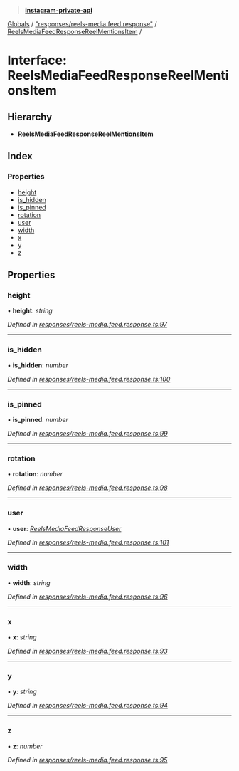 > **[instagram-private-api](../README.md)**

[Globals](../README.md) / ["responses/reels-media.feed.response"](../modules/_responses_reels_media_feed_response_.md) / [ReelsMediaFeedResponseReelMentionsItem](_responses_reels_media_feed_response_.reelsmediafeedresponsereelmentionsitem.md) /

# Interface: ReelsMediaFeedResponseReelMentionsItem

## Hierarchy

* **ReelsMediaFeedResponseReelMentionsItem**

## Index

### Properties

* [height](_responses_reels_media_feed_response_.reelsmediafeedresponsereelmentionsitem.md#height)
* [is_hidden](_responses_reels_media_feed_response_.reelsmediafeedresponsereelmentionsitem.md#is_hidden)
* [is_pinned](_responses_reels_media_feed_response_.reelsmediafeedresponsereelmentionsitem.md#is_pinned)
* [rotation](_responses_reels_media_feed_response_.reelsmediafeedresponsereelmentionsitem.md#rotation)
* [user](_responses_reels_media_feed_response_.reelsmediafeedresponsereelmentionsitem.md#user)
* [width](_responses_reels_media_feed_response_.reelsmediafeedresponsereelmentionsitem.md#width)
* [x](_responses_reels_media_feed_response_.reelsmediafeedresponsereelmentionsitem.md#x)
* [y](_responses_reels_media_feed_response_.reelsmediafeedresponsereelmentionsitem.md#y)
* [z](_responses_reels_media_feed_response_.reelsmediafeedresponsereelmentionsitem.md#z)

## Properties

###  height

• **height**: *string*

*Defined in [responses/reels-media.feed.response.ts:97](https://github.com/dilame/instagram-private-api/blob/173bc62/src/responses/reels-media.feed.response.ts#L97)*

___

###  is_hidden

• **is_hidden**: *number*

*Defined in [responses/reels-media.feed.response.ts:100](https://github.com/dilame/instagram-private-api/blob/173bc62/src/responses/reels-media.feed.response.ts#L100)*

___

###  is_pinned

• **is_pinned**: *number*

*Defined in [responses/reels-media.feed.response.ts:99](https://github.com/dilame/instagram-private-api/blob/173bc62/src/responses/reels-media.feed.response.ts#L99)*

___

###  rotation

• **rotation**: *number*

*Defined in [responses/reels-media.feed.response.ts:98](https://github.com/dilame/instagram-private-api/blob/173bc62/src/responses/reels-media.feed.response.ts#L98)*

___

###  user

• **user**: *[ReelsMediaFeedResponseUser](_responses_reels_media_feed_response_.reelsmediafeedresponseuser.md)*

*Defined in [responses/reels-media.feed.response.ts:101](https://github.com/dilame/instagram-private-api/blob/173bc62/src/responses/reels-media.feed.response.ts#L101)*

___

###  width

• **width**: *string*

*Defined in [responses/reels-media.feed.response.ts:96](https://github.com/dilame/instagram-private-api/blob/173bc62/src/responses/reels-media.feed.response.ts#L96)*

___

###  x

• **x**: *string*

*Defined in [responses/reels-media.feed.response.ts:93](https://github.com/dilame/instagram-private-api/blob/173bc62/src/responses/reels-media.feed.response.ts#L93)*

___

###  y

• **y**: *string*

*Defined in [responses/reels-media.feed.response.ts:94](https://github.com/dilame/instagram-private-api/blob/173bc62/src/responses/reels-media.feed.response.ts#L94)*

___

###  z

• **z**: *number*

*Defined in [responses/reels-media.feed.response.ts:95](https://github.com/dilame/instagram-private-api/blob/173bc62/src/responses/reels-media.feed.response.ts#L95)*